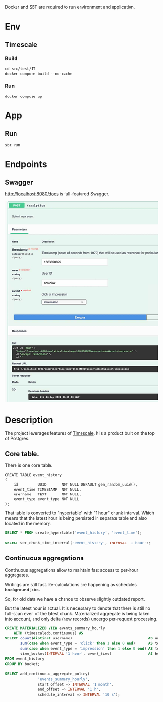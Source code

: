 Docker and SBT are required to run environment and application.

# Env
## Timescale
### Build
``` 
cd src/test/IT
docker compose build --no-cache
```

### Run
```
docker compose up
```

# App

## Run
``` 
sbt run
```

# Endpoints

## Swagger

[http://localhost:8080/docs](http://localhost:8080/docs) is full-featured Swagger.

![image info](./pics/post_screenshot.jpg)

# Description

The project leverages features of [Timescale](https://www.timescale.com/). It is a product built on the top of Postgres.

## Core table.
There is one core table.
``` 
CREATE TABLE event_history
(
    id         UUID       NOT NULL DEFAULT gen_random_uuid(),
    event_time TIMESTAMP  NOT NULL,
    username   TEXT       NOT NULL,
    event_type event_type NOT NULL
);
```

That table is converted to "hypertable" with "1 hour" chunk interval. Which means that the latest hour is being persisted in separate table and also located in the memory.

```sql
SELECT * FROM create_hypertable('event_history', 'event_time');

SELECT set_chunk_time_interval('event_history', INTERVAL '1 hour');
```

## Continuous aggregations
Continuous aggregations allow to maintain fast access to per-hour aggregates. 

Writings are still fast. Re-calculations are happening as schedules background jobs. 

So, for old data we have a chance to observe slightly outdated report.

But the latest hour is actual. It is necessary to denote that there is still no full-scan even of the latest chunk.
Materialized aggregate is being taken into account, and only delta (new records) undergo per-request processing.
```sql
CREATE MATERIALIZED VIEW events_summary_hourly
    WITH (timescaledb.continuous) AS
SELECT count(distinct username)                                   AS unique_users,
       sum(case when event_type = 'click' then 1 else 0 end)      AS total_clicks,
       sum(case when event_type = 'impression' then 1 else 0 end) AS total_impressions,
       time_bucket(INTERVAL '1 hour', event_time)                 AS bucket
FROM event_history
GROUP BY bucket;

SELECT add_continuous_aggregate_policy(
               'events_summary_hourly',
               start_offset => INTERVAL '1 month',
               end_offset => INTERVAL '1 h',
               schedule_interval => INTERVAL '10 s');
```

